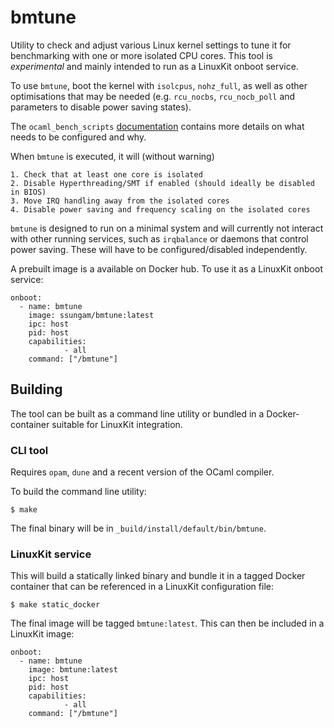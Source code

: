 # bmtune

Utility to check and adjust various Linux kernel settings to tune it for
benchmarking with one or more isolated CPU cores. This tool is *experimental*
and mainly intended to run as a LinuxKit onboot service.

To use `bmtune`, boot the kernel with `isolcpus`, `nohz_full`, as well as other
optimisations that may be needed (e.g. `rcu_nocbs`, `rcu_nocb_poll` and
parameters to disable power saving states).

The `ocaml_bench_scripts` [documentation](https://github.com/ocaml-bench/ocaml_bench_scripts/#notes-on-hardware-and-os-settings-for-linux-benchmarking) contains more details on what needs
to be configured and why.


When `bmtune` is executed, it will (without warning)

	1. Check that at least one core is isolated
	2. Disable Hyperthreading/SMT if enabled (should ideally be disabled in BIOS)
	3. Move IRQ handling away from the isolated cores
	4. Disable power saving and frequency scaling on the isolated cores

`bmtune` is designed to run on a minimal system and will currently not interact
with other running services, such as `irqbalance` or daemons that control power
saving. These will have to be configured/disabled independently.


A prebuilt image is a available on Docker hub. To use it as a LinuxKit onboot
service:

```
onboot:
  - name: bmtune
    image: ssungam/bmtune:latest
    ipc: host
    pid: host
    capabilities:
            - all
    command: ["/bmtune"]
```

## Building

The tool can be built as a command line utility or bundled in a
Docker-container suitable for LinuxKit integration.

### CLI tool

Requires `opam`, `dune` and a recent version of the OCaml compiler.

To build the command line utility:

```
$ make
```

The final binary will be in `_build/install/default/bin/bmtune`.

### LinuxKit service

This will build a statically linked binary and bundle it in a tagged Docker
container that can be referenced in a LinuxKit configuration file:

```
$ make static_docker
```

The final image will be tagged `bmtune:latest`. This can then be
included in a LinuxKit image:

```
onboot:
  - name: bmtune
    image: bmtune:latest
    ipc: host
    pid: host
    capabilities:
            - all
    command: ["/bmtune"]
```

